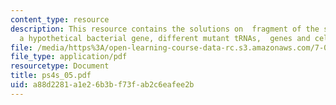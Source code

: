 ```yaml
---
content_type: resource
description: This resource contains the solutions on  fragment of the sequence of
  a hypothetical bacterial gene, different mutant tRNAs,  genes and cell disease.
file: /media/https%3A/open-learning-course-data-rc.s3.amazonaws.com/7-014-introductory-biology-spring-2005/a88d2281a1e26b3bf73fab2c6eafee2b_ps4s_05.pdf
file_type: application/pdf
resourcetype: Document
title: ps4s_05.pdf
uid: a88d2281-a1e2-6b3b-f73f-ab2c6eafee2b
---
```

